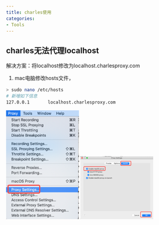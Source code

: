 ```yaml
---
title: charles使用
categories: 
- Tools
---
```


## charles无法代理localhost

解决方案：将localhost修改为localhost.charlesproxy.com

1. mac电脑修改hosts文件，

```sh
> sudo nano /etc/hosts
# 新增如下信息
127.0.0.1       localhost.charlesproxy.com
```

<img src="../../images/charles/charles-proxysetting.png" width="200">

<img src="../../images/charles/charles-proxysetting-mac.png" width="200">
